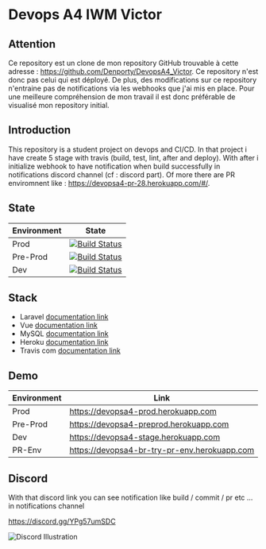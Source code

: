 # Devops A4 IWM Victor

## Attention

Ce repository est un clone de mon repository GitHub trouvable à cette adresse : https://github.com/Denporty/DevopsA4_Victor. Ce repository n'est donc pas celui qui est déployé. De plus, des modifications sur ce repository n'entraine pas de notifications via les webhooks que j'ai mis en place. Pour une meilleure compréhension de mon travail il est donc préférable de visualisé mon repository initial.

## Introduction

This repository is a student project on devops and CI/CD.
In that project i have create 5 stage with travis (build, test, lint, after and deploy).
With after i initialize webhook to have notification when build successfully in notifications discord channel (cf : discord part).
Of more there are PR enviromnent like : https://devopsa4-pr-28.herokuapp.com/#/.

## State

| Environment | State |
| ------ | ----------- |
| Prod   | <a href="#"><img src="https://app.travis-ci.com/Denporty/DevopsA4_Victor.svg?branch=main" alt="Build Status"> |
| Pre-Prod | <a href="#"><img src="https://app.travis-ci.com/Denporty/DevopsA4_Victor.svg?branch=preprod" alt="Build Status"> |
| Dev    | <a href="#"><img src="https://app.travis-ci.com/Denporty/DevopsA4_Victor.svg?branch=develop" alt="Build Status"></a> |

## Stack

<ul>
    <li>Laravel <a href="https://laravel.com/docs/8.x">documentation link</a></li>
    <li>Vue <a href="https://vuejs.org/v2/guide/">documentation link</a></li>
    <li>MySQL <a href="https://dev.mysql.com/doc/">documentation link</a></li>
    <li>Heroku <a href="https://devcenter.heroku.com/">documentation link</a></li>
    <li>Travis com <a href="https://docs.travis-ci.com/">documentation link</a></li>
</ul>

## Demo

| Environment | Link |
| ------ | ----------- |
| Prod   | <a href="https://devopsa4-prod.herokuapp.com/">https://devopsa4-prod.herokuapp.com |
| Pre-Prod | <a href="https://devopsa4-preprod.herokuapp.com/">https://devopsa4-preprod.herokuapp.com |
| Dev    | <a href="https://devopsa4-stage.herokuapp.com/">https://devopsa4-stage.herokuapp.com |
| PR-Env    | <a href="https://devopsa4-br-try-pr-env.herokuapp.com/">https://devopsa4-br-try-pr-env.herokuapp.com |

## Discord

With that discord link you can see notification like build / commit / pr etc ... in notifications channel

https://discord.gg/YPg57umSDC

![Discord Illustration](https://i.ibb.co/hZR6cps/Capture-d-e-cran-2021-11-12-a-11-09-13.png)
